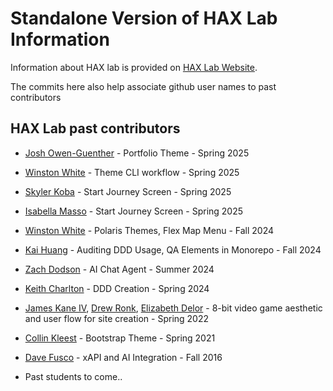 # Standalone Version of HAX Lab Information

Information about HAX lab is provided on [HAX Lab Website](https://haxtheweb.org/hax-lab).

The commits here also help associate github user names to past contributors

## HAX Lab past contributors

- [Josh Owen-Guenther](https://github.com/jno-de) - Portfolio Theme - Spring 2025
- [Winston White](https://github.com/winstonwumbo) - Theme CLI workflow - Spring 2025
- [Skyler Koba](https://github.com/SkylerKoba88) - Start Journey Screen - Spring 2025
- [Isabella Masso](https://github.com/izzabizz5) - Start Journey Screen - Spring 2025
- [Winston White](https://github.com/winstonwumbo) - Polaris Themes, Flex Map Menu - Fall 2024
- [Kai Huang](https://github.com/klh6157) - Auditing DDD Usage, QA Elements in Monorepo - Fall 2024
- [Zach Dodson](https://github.com/zdodson21) - AI Chat Agent - Summer 2024
- [Keith Charlton](https://github.com/kchar601) - DDD Creation - Spring 2024
- [James Kane IV](https://github.com/liljimmyk99), [Drew Ronk](https://github.com/dronk6), [Elizabeth Delor](https://github.com/elizabeth-delor) - 8-bit video game aesthetic and user flow for site creation - Spring 2022
- [Collin Kleest](https://github.com/collinkleest) - Bootstrap Theme - Spring 2021
- [Dave Fusco](https://github.com/djfusco) - xAPI and AI Integration - Fall 2016

- Past students to come..
